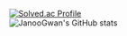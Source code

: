 [![Solved.ac Profile](http://mazassumnida.wtf/api/v2/generate_badge?boj=janoogwan39)](https://solved.ac/janoogwan39/)
<br>
![JanooGwan's GitHub stats](https://github-readme-stats.vercel.app/api?username=JanooGwan&show_icons=true&theme=tokyonight)
